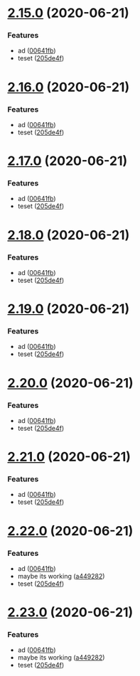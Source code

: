 # [2.15.0](https://github.com/ohmyform/ohmyform/compare/0.2.3...2.15.0) (2020-06-21)


### Features

* ad ([00641fb](https://github.com/ohmyform/ohmyform/commit/00641fb4a56632a91a6536dc0c1adc5808ac1866))
* teset ([205de4f](https://github.com/ohmyform/ohmyform/commit/205de4f9c0218edec9e4aad86e382e8dd4745026))



# [2.16.0](https://github.com/ohmyform/ohmyform/compare/0.2.3...2.16.0) (2020-06-21)


### Features

* ad ([00641fb](https://github.com/ohmyform/ohmyform/commit/00641fb4a56632a91a6536dc0c1adc5808ac1866))
* teset ([205de4f](https://github.com/ohmyform/ohmyform/commit/205de4f9c0218edec9e4aad86e382e8dd4745026))



# [2.17.0](https://github.com/ohmyform/ohmyform/compare/0.2.3...2.17.0) (2020-06-21)


### Features

* ad ([00641fb](https://github.com/ohmyform/ohmyform/commit/00641fb4a56632a91a6536dc0c1adc5808ac1866))
* teset ([205de4f](https://github.com/ohmyform/ohmyform/commit/205de4f9c0218edec9e4aad86e382e8dd4745026))



# [2.18.0](https://github.com/ohmyform/ohmyform/compare/0.2.3...2.18.0) (2020-06-21)


### Features

* ad ([00641fb](https://github.com/ohmyform/ohmyform/commit/00641fb4a56632a91a6536dc0c1adc5808ac1866))
* teset ([205de4f](https://github.com/ohmyform/ohmyform/commit/205de4f9c0218edec9e4aad86e382e8dd4745026))



# [2.19.0](https://github.com/ohmyform/ohmyform/compare/0.2.3...2.19.0) (2020-06-21)


### Features

* ad ([00641fb](https://github.com/ohmyform/ohmyform/commit/00641fb4a56632a91a6536dc0c1adc5808ac1866))
* teset ([205de4f](https://github.com/ohmyform/ohmyform/commit/205de4f9c0218edec9e4aad86e382e8dd4745026))



# [2.20.0](https://github.com/ohmyform/ohmyform/compare/0.2.3...2.20.0) (2020-06-21)


### Features

* ad ([00641fb](https://github.com/ohmyform/ohmyform/commit/00641fb4a56632a91a6536dc0c1adc5808ac1866))
* teset ([205de4f](https://github.com/ohmyform/ohmyform/commit/205de4f9c0218edec9e4aad86e382e8dd4745026))



# [2.21.0](https://github.com/ohmyform/ohmyform/compare/0.2.3...2.21.0) (2020-06-21)


### Features

* ad ([00641fb](https://github.com/ohmyform/ohmyform/commit/00641fb4a56632a91a6536dc0c1adc5808ac1866))
* teset ([205de4f](https://github.com/ohmyform/ohmyform/commit/205de4f9c0218edec9e4aad86e382e8dd4745026))



# [2.22.0](https://github.com/ohmyform/ohmyform/compare/0.2.3...2.22.0) (2020-06-21)


### Features

* ad ([00641fb](https://github.com/ohmyform/ohmyform/commit/00641fb4a56632a91a6536dc0c1adc5808ac1866))
* maybe its working ([a449282](https://github.com/ohmyform/ohmyform/commit/a449282a527389205937556b508741ddef912dd4))
* teset ([205de4f](https://github.com/ohmyform/ohmyform/commit/205de4f9c0218edec9e4aad86e382e8dd4745026))



# [2.23.0](https://github.com/ohmyform/ohmyform/compare/0.2.3...2.23.0) (2020-06-21)


### Features

* ad ([00641fb](https://github.com/ohmyform/ohmyform/commit/00641fb4a56632a91a6536dc0c1adc5808ac1866))
* maybe its working ([a449282](https://github.com/ohmyform/ohmyform/commit/a449282a527389205937556b508741ddef912dd4))
* teset ([205de4f](https://github.com/ohmyform/ohmyform/commit/205de4f9c0218edec9e4aad86e382e8dd4745026))



